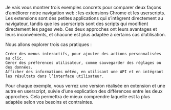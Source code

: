 Je vais vous montrer trois exemples concrets pour comparer deux façons d’améliorer notre navigation web : les extensions Chrome et les userscripts. Les extensions sont des petites applications qui s’intègrent directement au navigateur, tandis que les userscripts sont des scripts qui modifient directement les pages web. Ces deux approches ont leurs avantages et leurs inconvénients, et chacune est plus adaptée à certains cas d’utilisation.

Nous allons explorer trois cas pratiques :

    Créer des menus interactifs, pour ajouter des actions personnalisées au clic.
    Gérer des préférences utilisateur, comme sauvegarder des réglages ou des données.
    Afficher des informations météo, en utilisant une API et en intégrant les résultats dans l’interface utilisateur.

Pour chaque exemple, vous verrez une version réalisée en extension et une autre en userscript, suivie d’une explication des différences entre les deux approches. Cela permettra de mieux comprendre laquelle est la plus adaptée selon vos besoins et contraintes.